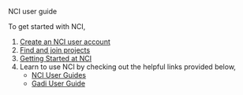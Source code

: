 NCI user guide

To get started with NCI, 

1. [Create an NCI user account](https://opus.nci.org.au/display/Help/How+to+create+an+NCI+user+account)
2. [Find and join projects](https://opus.nci.org.au/display/Help/How+to+connect+to+a+project)
3. [Getting Started at NCI](https://opus.nci.org.au/display/Help/Getting+Started+at+NCI)
4. Learn to use NCI by checking out the helpful links provided below,
   *  [NCI User Guides](https://opus.nci.org.au/display/Help/NCI+Help)
   *  [Gadi User Guide](https://opus.nci.org.au/display/Help/Gadi+User+Guide)
